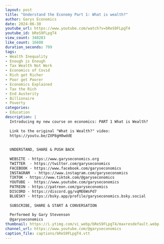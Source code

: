 ```yaml
---
layout: post
title: "Understand the Economy Part 1: What is wealth?"
author: Garys Economics
date: 2024-06-30
youtube_url: https://www.youtube.com/watch?v=bReS9FLpgT4
youtube_id: bReS9FLpgT4
view_count: 340283
like_count: 16608
duration_seconds: 799
tags:
- Wealth Inequality
- Enough is Enough
- Tax Wealth Not Work
- Economics of Covid
- Rich get Richer
- Poor get Poorer
- Economics Explained
- Tax the Rich
- End Austerity
- Billionaire
- Poverty
categories:
- Education
description: |
  Introducing my new course on economics: PART 1 What is Wealth?
  
  Link to the original "What is Wealth?" video:
  https://youtu.be/ZXP8gH0wddE
  
  
  UNDERSTAND, SHARE & PUSH BACK
  
  WEBSITE - https://www.garyseconomics.org
  TWITTER  - https://twitter.com/garyseconomics
  FACEBOOK - https://www.facebook.com/garyseconomics
  INSTAGRAM  - https://www.instagram.com/garyseconomics
  TIKTOK - https://www.tiktok.com/@garyseconomics
  YOUTUBE -  https://www.youtube.com/garyseconomics
  PATREON - https://patreon.com/garyseconomics
  DISCORD - https://discord.gg/vqME6WsPd7
  BLUESKY - https://bsky.app/profile/garyseconomics.bsky.social
  
  SUBSCRIBE, SHARE & START A CONVERSATION
  
  Performed by Gary Stevenson
  @garyseconomics
thumbnail: https://i.ytimg.com/vi_webp/bReS9FLpgT4/maxresdefault.webp
channel_url: https://www.youtube.com/@garyseconomics
caption_file: captions/bReS9FLpgT4.vtt
---
```

